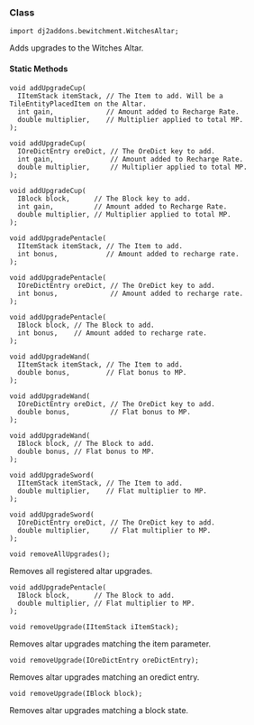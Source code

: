 ### Class

```zenscript
import dj2addons.bewitchment.WitchesAltar;
```

Adds upgrades to the Witches Altar.


#### Static Methods

```zenscript
void addUpgradeCup(
  IItemStack itemStack, // The Item to add. Will be a TileEntityPlacedItem on the Altar.
  int gain,             // Amount added to Recharge Rate.
  double multiplier,    // Multiplier applied to total MP.
);
```


```zenscript
void addUpgradeCup(
  IOreDictEntry oreDict, // The OreDict key to add.
  int gain,              // Amount added to Recharge Rate.
  double multiplier,     // Multiplier applied to total MP.
);
```


```zenscript
void addUpgradeCup(
  IBlock block,      // The Block key to add.
  int gain,          // Amount added to Recharge Rate.
  double multiplier, // Multiplier applied to total MP.
);
```


```zenscript
void addUpgradePentacle(
  IItemStack itemStack, // The Item to add.
  int bonus,            // Amount added to recharge rate.
);
```


```zenscript
void addUpgradePentacle(
  IOreDictEntry oreDict, // The OreDict key to add.
  int bonus,             // Amount added to recharge rate.
);
```


```zenscript
void addUpgradePentacle(
  IBlock block, // The Block to add.
  int bonus,    // Amount added to recharge rate.
);
```


```zenscript
void addUpgradeWand(
  IItemStack itemStack, // The Item to add.
  double bonus,         // Flat bonus to MP.
);
```


```zenscript
void addUpgradeWand(
  IOreDictEntry oreDict, // The OreDict key to add.
  double bonus,          // Flat bonus to MP.
);
```


```zenscript
void addUpgradeWand(
  IBlock block, // The Block to add.
  double bonus, // Flat bonus to MP.
);
```


```zenscript
void addUpgradeSword(
  IItemStack itemStack, // The Item to add.
  double multiplier,    // Flat multiplier to MP.
);
```


```zenscript
void addUpgradeSword(
  IOreDictEntry oreDict, // The OreDict key to add.
  double multiplier,     // Flat multiplier to MP.
);
```


```zenscript
void removeAllUpgrades();
```

Removes all registered altar upgrades.

```zenscript
void addUpgradePentacle(
  IBlock block,      // The Block to add.
  double multiplier, // Flat multiplier to MP.
);
```


```zenscript
void removeUpgrade(IItemStack iItemStack);
```

Removes altar upgrades matching the item parameter.

```zenscript
void removeUpgrade(IOreDictEntry oreDictEntry);
```

Removes altar upgrades matching an oredict entry.

```zenscript
void removeUpgrade(IBlock block);
```

Removes altar upgrades matching a block state.


